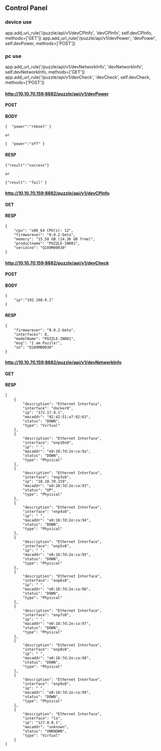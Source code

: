 ## Control Panel
### device use
app.add_url_rule('/puzzle/api/v1/devCPInfo', 'devCPInfo', self.devCPInfo, methods=['GET'])
app.add_url_rule('/puzzle/api/v1/devPower', 'devPower', self.devPower, methods=['POST'])
### pc use
app.add_url_rule('/puzzle/api/v1/devNetworkInfo', 'devNetworkInfo', self.devNetworkInfo, methods=['GET'])
app.add_url_rule('/puzzle/api/v1/devCheck', 'devCheck', self.devCheck, methods=['POST'])

#### http://10.10.70.159:8882/puzzle/api/v1/devPower
#### POST
#### BODY
```
{  "power":"reboot" }

or

{  "power":"off" }
```
#### RESP
```
{"result":"success"}

or

{"result": "fail" }
```

#### http://10.10.70.159:8882/puzzle/api/v1/devCPInfo
#### GET
#### RESP
```
{
    "cpu": "x86_64 CPU(s): 12",
    "firmwarever": "0.0.2-beta",
    "memory": "15.58 GB (14.36 GB free)",
    "productname": "PUZZLE-IN001",
    "serialno": "Q189M00030"
}
```

#### http://10.10.70.159:8882/puzzle/api/v1/devCheck
#### POST
#### BODY
```
{
	"ip":"192.168.0.1"
}
```
#### RESP
```
{
    "firmwarever": "0.0.2-beta",
    "interfaces": 8,
    "modelName": "PUZZLE-IN001",
    "msg": "I am Puzzle!",
    "sn": "Q189M00030"
}
```

#### http://10.10.70.159:8882/puzzle/api/v1/devNetworkInfo
#### GET
#### RESP
```
[
    {
        "description": "Ethernet Interface",
        "interface": "docker0",
        "ip": "172.17.0.1",
        "macaddr": "02:42:51:a7:92:63",
        "status": "DOWN",
        "type": "Virtual"
    },
    {
        "description": "Ethernet Interface",
        "interface": "enp10s0",
        "ip": " ",
        "macaddr": "e0:18:7d:2e:ca:9a",
        "status": "DOWN",
        "type": "Physical"
    },
    {
        "description": "Ethernet Interface",
        "interface": "enp3s0",
        "ip": "10.10.70.159",
        "macaddr": "e0:18:7d:2e:ca:93",
        "status": "UP",
        "type": "Physical"
    },
    {
        "description": "Ethernet Interface",
        "interface": "enp4s0",
        "ip": " ",
        "macaddr": "e0:18:7d:2e:ca:94",
        "status": "DOWN",
        "type": "Physical"
    },
    {
        "description": "Ethernet Interface",
        "interface": "enp5s0",
        "ip": " ",
        "macaddr": "e0:18:7d:2e:ca:95",
        "status": "DOWN",
        "type": "Physical"
    },
    {
        "description": "Ethernet Interface",
        "interface": "enp6s0",
        "ip": " ",
        "macaddr": "e0:18:7d:2e:ca:96",
        "status": "DOWN",
        "type": "Physical"
    },
    {
        "description": "Ethernet Interface",
        "interface": "enp7s0",
        "ip": " ",
        "macaddr": "e0:18:7d:2e:ca:97",
        "status": "DOWN",
        "type": "Physical"
    },
    {
        "description": "Ethernet Interface",
        "interface": "enp8s0",
        "ip": " ",
        "macaddr": "e0:18:7d:2e:ca:98",
        "status": "DOWN",
        "type": "Physical"
    },
    {
        "description": "Ethernet Interface",
        "interface": "enp9s0",
        "ip": " ",
        "macaddr": "e0:18:7d:2e:ca:99",
        "status": "DOWN",
        "type": "Physical"
    },
    {
        "description": "Ethernet Interface",
        "interface": "lo",
        "ip": "127.0.0.1",
        "macaddr": "unknown",
        "status": "UNKNOWN",
        "type": "Virtual"
    }
]
```
